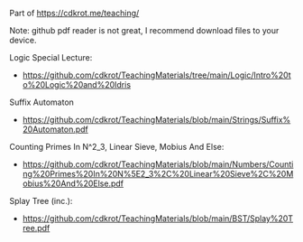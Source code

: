 Part of https://cdkrot.me/teaching/

Note: github pdf reader is not great, I recommend download files to your device.

Logic Special Lecture:
* https://github.com/cdkrot/TeachingMaterials/tree/main/Logic/Intro%20to%20Logic%20and%20Idris

Suffix Automaton
* https://github.com/cdkrot/TeachingMaterials/blob/main/Strings/Suffix%20Automaton.pdf

Counting Primes In N^2_3, Linear Sieve, Mobius And Else:
* https://github.com/cdkrot/TeachingMaterials/blob/main/Numbers/Counting%20Primes%20In%20N%5E2_3%2C%20Linear%20Sieve%2C%20Mobius%20And%20Else.pdf

Splay Tree (inc.):
* https://github.com/cdkrot/TeachingMaterials/blob/main/BST/Splay%20Tree.pdf
